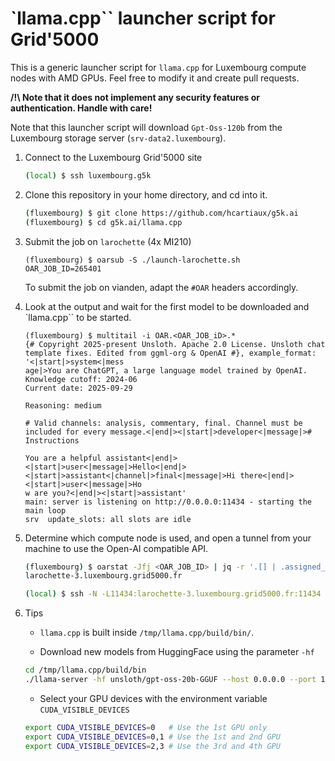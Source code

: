 # `llama.cpp`` launcher script for Grid'5000

This is a generic launcher script for `llama.cpp` for Luxembourg compute nodes with AMD GPUs.
Feel free to modify it and create pull requests.

**/!\ Note that it does not implement any security features or authentication.
Handle with care!**

Note that this launcher script will download `Gpt-Oss-120b` from the Luxembourg storage server (`srv-data2.luxembourg`).

1. Connect to the Luxembourg Grid'5000 site

   ```bash
   (local) $ ssh luxembourg.g5k
   ```

2. Clone this repository in your home directory, and cd into it.

   ```bash
   (fluxembourg) $ git clone https://github.com/hcartiaux/g5k.ai
   (fluxembourg) $ cd g5k.ai/llama.cpp
   ```

3. Submit the job on `larochette` (4x MI210)

   ```
   (fluxembourg) $ oarsub -S ./launch-larochette.sh
   OAR_JOB_ID=265401
   ```

   To submit the job on vianden, adapt the `#OAR` headers accordingly.

4. Look at the output and wait for the first model to be downloaded and `llama.cpp`` to be started.
   ```
   (fluxembourg) $ multitail -i OAR.<OAR_JOB_iD>.*
   {# Copyright 2025-present Unsloth. Apache 2.0 License. Unsloth chat template fixes. Edited from ggml-org & OpenAI #}, example_format: '<|start|>system<|mess
   age|>You are ChatGPT, a large language model trained by OpenAI.
   Knowledge cutoff: 2024-06
   Current date: 2025-09-29

   Reasoning: medium

   # Valid channels: analysis, commentary, final. Channel must be included for every message.<|end|><|start|>developer<|message|># Instructions

   You are a helpful assistant<|end|><|start|>user<|message|>Hello<|end|><|start|>assistant<|channel|>final<|message|>Hi there<|end|><|start|>user<|message|>Ho
   w are you?<|end|><|start|>assistant'
   main: server is listening on http://0.0.0.0:11434 - starting the main loop
   srv  update_slots: all slots are idle
   ```

5. Determine which compute node is used, and open a tunnel from your machine to use the Open-AI compatible API.

   ```bash
   (fluxembourg) $ oarstat -Jfj <OAR_JOB_ID> | jq -r '.[] | .assigned_network_address[0]'
   larochette-3.luxembourg.grid5000.fr
   ```

   ```bash
   (local) $ ssh -N -L11434:larochette-3.luxembourg.grid5000.fr:11434 luxembourg.g5k
   ```

6. Tips

   * `llama.cpp` is built inside `/tmp/llama.cpp/build/bin/`.

   * Download new models from HuggingFace using the parameter `-hf`
   ```bash
   cd /tmp/llama.cpp/build/bin
   ./llama-server -hf unsloth/gpt-oss-20b-GGUF --host 0.0.0.0 --port 11434 --ctx-size 131072 --jinja
   ```

   * Select your GPU devices with the environment variable `CUDA_VISIBLE_DEVICES`
   ```bash
   export CUDA_VISIBLE_DEVICES=0   # Use the 1st GPU only
   export CUDA_VISIBLE_DEVICES=0,1 # Use the 1st and 2nd GPU
   export CUDA_VISIBLE_DEVICES=2,3 # Use the 3rd and 4th GPU
   ```
